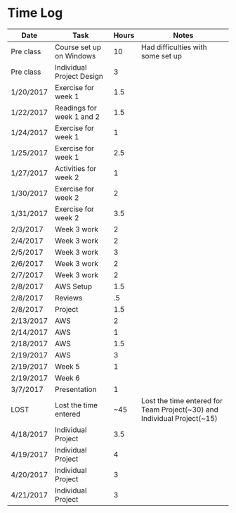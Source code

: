 # Time Log

| Date | Task | Hours | Notes|
|------|------|-------|------|
| Pre class | Course set up on Windows | 10 | Had difficulties with some set up |
| Pre class | Individual Project Design | 3 |   | 
| 1/20/2017 | Exercise for week 1 | 1.5 |   | 
| 1/22/2017 | Readings for week 1 and 2 | 1.5 |   | 
| 1/24/2017 | Exercise for week 1 | 1 |   | 
| 1/25/2017 | Exercise for week 1 | 2.5 |   | 
| 1/27/2017 | Activities for week 2 | 1 |   | 
| 1/30/2017 | Exercise for week 2 | 2 |   | 
| 1/31/2017 | Exercise for week 2 | 3.5 |   | 
| 2/3/2017 | Week 3 work | 2 |   | 
| 2/4/2017 | Week 3 work | 2 |   | 
| 2/5/2017 | Week 3 work | 3 |   | 
| 2/6/2017 | Week 3 work | 2 |   | 
| 2/7/2017 | Week 3 work | 2 |   | 
| 2/8/2017 | AWS Setup | 1.5 |   |
| 2/8/2017 | Reviews |.5 |   |  
| 2/8/2017 | Project | 1.5 |   |
| 2/13/2017 | AWS | 2 |   |  
| 2/14/2017 | AWS | 1 |   | 
| 2/18/2017 | AWS | 1.5 |   |
| 2/19/2017 | AWS | 3 |   | 
| 2/19/2017 | Week 5 | 1 |   |  
| 2/19/2017 | Week 6 |  |   |
| 3/7/2017 | Presentation  | 1  |   |
| LOST | Lost the time entered | ~45  |  Lost the time entered for Team Project(~30) and Individual Project(~15) |
| 4/18/2017 | Individual Project | 3.5 |   |
| 4/19/2017 | Individual Project | 4 |   |
| 4/20/2017 | Individual Project | 3 |   |
| 4/21/2017 | Individual Project | 3 |   |